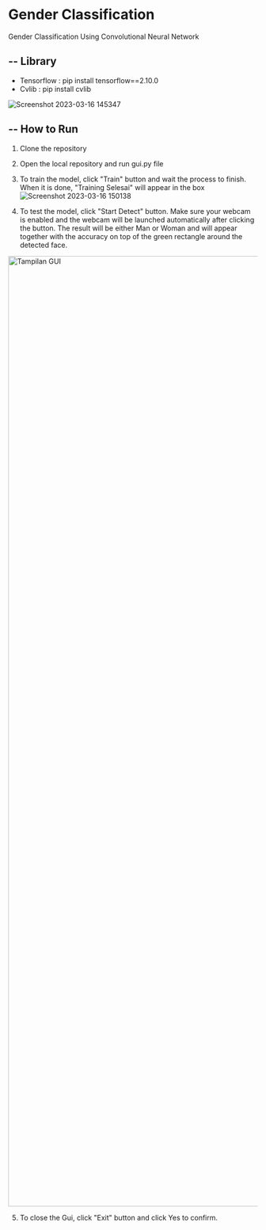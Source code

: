 # Gender Classification
Gender Classification Using Convolutional Neural Network

--
Library
--
- Tensorflow : pip install tensorflow==2.10.0
- Cvlib : pip install cvlib


![Screenshot 2023-03-16 145347](https://user-images.githubusercontent.com/79553697/225553832-1b306da6-1c00-456b-8aa6-6858036d5cfa.jpg)

--
How to Run
--
1. Clone the repository
2. Open the local repository and run gui.py file
3. To train the model, click "Train" button and wait the process to finish. When it is done, "Training Selesai" will appear in the box
![Screenshot 2023-03-16 150138](https://user-images.githubusercontent.com/79553697/225554627-36ccdeb4-cc61-4d6c-946e-bd81288bdc0c.jpg)

4. To test the model, click "Start Detect" button. Make sure your webcam is enabled and the webcam will be launched automatically after clicking the button. The result will be either Man or Woman and will appear together with the accuracy on top of the green rectangle around the detected face.
<img width="1920" alt="Tampilan GUI" src="https://user-images.githubusercontent.com/79553697/225558814-6d518d1d-f183-4675-a65d-be1043310440.png">

5. To close the Gui, click "Exit" button and click Yes to confirm.
